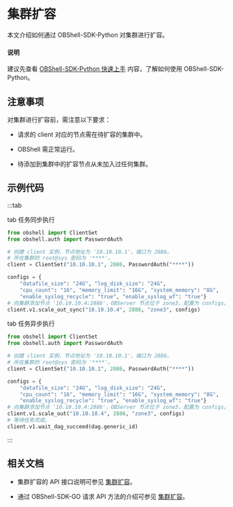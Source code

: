 # 集群扩容

本文介绍如何通过 OBShell-SDK-Python 对集群进行扩容。

<main id="notice" type='explain'>
  <h4>说明</h4>
  <p>建议先查看 <a href='100.quickstart-of-python.md'>OBShell-SDK-Python 快速上手</a> 内容，了解如何使用 OBShell-SDK-Python。</p>
</main>

## 注意事项

对集群进行扩容前，需注意以下要求：

* 请求的 client 对应的节点需在待扩容的集群中。

* OBShell 需正常运行。

* 待添加到集群中的扩容节点从未加入过任何集群。

## 示例代码

:::tab

tab 任务同步执行

```python
from obshell import ClientSet
from obshell.auth import PasswordAuth

# 创建 client 实例，节点地址为 '10.10.10.1'，端口为 2886。
# 所在集群的 root@sys 密码为 '****'。
client = ClientSet("10.10.10.1", 2886, PasswordAuth("****"))

configs = {
    "datafile_size": "24G", "log_disk_size": "24G", 
    "cpu_count": "16", "memory_limit": "16G", "system_memory": "8G", 
    "enable_syslog_recycle": "true", "enable_syslog_wf": "true"}
# 向集群添加节点 '10.10.10.4:2886'，OBServer 节点位于 zone3，配置为 configs。
client.v1.scale_out_sync("10.10.10.4", 2886, "zone3", configs)
```

tab 任务异步执行

```python
from obshell import ClientSet
from obshell.auth import PasswordAuth

# 创建 client 实例，节点地址为 '10.10.10.1'，端口为 2886。
# 所在集群的 root@sys 密码为 '****'。
client = ClientSet("10.10.10.1", 2886, PasswordAuth("****"))

configs = {
    "datafile_size": "24G", "log_disk_size": "24G", 
    "cpu_count": "16", "memory_limit": "16G", "system_memory": "8G", 
    "enable_syslog_recycle": "true", "enable_syslog_wf": "true"}
# 向集群添加节点 '10.10.10.4:2886'，OBServer 节点位于 zone3，配置为 configs。
client.v1.scale_out("10.10.10.4", 2886, "zone3", configs)
# 等待任务完成。
client.v1.wait_dag_succeed(dag.generic_id)
```

:::

## 相关文档

* 集群扩容的 API 接口说明可参见 [集群扩容](../../400.obshell-api-reference/1400.scale-out.md)。

* 通过 OBShell-SDK-GO 请求 API 方法的介绍可参见 [集群扩容](../200.go/1400.scale-out-of-go.md)。

